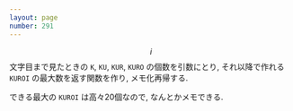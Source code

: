 ```yaml
---
layout: page
number: 291
---
```

$$ i $$ 文字目まで見たときの `K`, `KU`, `KUR`, `KURO` の個数を引数にとり, それ以降で作れる `KUROI` の最大数を返す関数を作り, メモ化再帰する.

できる最大の `KUROI` は高々20個なので, なんとかメモできる.
